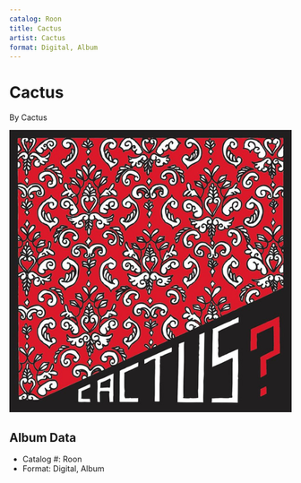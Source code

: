 ```yaml
---
catalog: Roon
title: Cactus
artist: Cactus
format: Digital, Album
---
```


# Cactus

By Cactus

![](../../assets/albumcovers/Cactus-Cactus.png)

## Album Data

- Catalog #: Roon
- Format: Digital, Album

